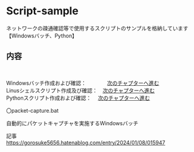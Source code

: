 # Script-sample

ネットワークの疎通確認等で使用するスクリプトのサンプルを格納しています<br>
【Windowsバッチ、Python】<br>

## 内容<br>　
Windowsバッチ作成および確認：　　　　[次のチャプターへ進む](./Windows-bat-script.md) <br>
Linusシェルスクリプト作成及び確認：　[次のチャプターへ進む](./Linux-shellscript.md) <br>
Pythonスクリプト作成および確認：　  [次のチャプターへ進む](./Python-script.md/)<br>


〇packet-capture.bat<br>

自動的にパケットキャプチャを実施するWindowsバッチ<br>

記事<br>
https://gorosuke5656.hatenablog.com/entry/2024/01/08/015947<br>
